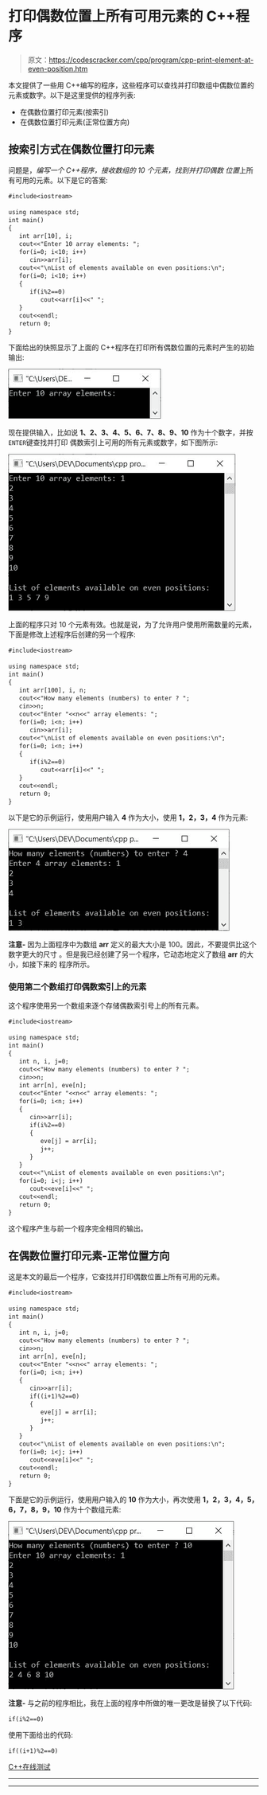 # 打印偶数位置上所有可用元素的 C++程序

> 原文：<https://codescracker.com/cpp/program/cpp-print-element-at-even-position.htm>

本文提供了一些用 C++编写的程序，这些程序可以查找并打印数组中偶数位置的元素或数字。以下是这里提供的程序列表:

*   在偶数位置打印元素(按索引)
*   在偶数位置打印元素(正常位置方向)

## 按索引方式在偶数位置打印元素

问题是，*编写一个 C++程序，接收数组的 10 个元素，找到并打印偶数 位置*上所有可用的元素。以下是它的答案:

```
#include<iostream>

using namespace std;
int main()
{
   int arr[10], i;
   cout<<"Enter 10 array elements: ";
   for(i=0; i<10; i++)
      cin>>arr[i];
   cout<<"\nList of elements available on even positions:\n";
   for(i=0; i<10; i++)
   {
      if(i%2==0)
         cout<<arr[i]<<" ";
   }
   cout<<endl;
   return 0;
}
```

下面给出的快照显示了上面的 C++程序在打印所有偶数位置的元素时产生的初始输出:

![c++ print elements on even positions array](img/4ba4be900eef7deb302180e9cceef476.png)

现在提供输入，比如说 **1、2、3、4、5、6、7、8、9、10** 作为十个数字，并按`ENTER`键查找并打印 偶数索引上可用的所有元素或数字，如下图所示:

![print even positioned elements c++](img/6a0d1f59c225cd61b1a507d66abea0ee.png)

上面的程序只对 10 个元素有效。也就是说，为了允许用户使用所需数量的元素，下面是修改上述程序后创建的另一个程序:

```
#include<iostream>

using namespace std;
int main()
{
   int arr[100], i, n;
   cout<<"How many elements (numbers) to enter ? ";
   cin>>n;
   cout<<"Enter "<<n<<" array elements: ";
   for(i=0; i<n; i++)
      cin>>arr[i];
   cout<<"\nList of elements available on even positions:\n";
   for(i=0; i<n; i++)
   {
      if(i%2==0)
         cout<<arr[i]<<" ";
   }
   cout<<endl;
   return 0;
}
```

以下是它的示例运行，使用用户输入 **4** 作为大小，使用 **1，2，3，4** 作为元素:

![print element on even position c++ program](img/750e2f276b016bf4e993e6dbc03bf977.png)

**注意-** 因为上面程序中为数组 **arr** 定义的最大大小是 100。因此，不要提供比这个数字更大的尺寸 。但是我已经创建了另一个程序，它动态地定义了数组 **arr** 的大小，如接下来的 程序所示。

### 使用第二个数组打印偶数索引上的元素

这个程序使用另一个数组来逐个存储偶数索引号上的所有元素。

```
#include<iostream>

using namespace std;
int main()
{
   int n, i, j=0;
   cout<<"How many elements (numbers) to enter ? ";
   cin>>n;
   int arr[n], eve[n];
   cout<<"Enter "<<n<<" array elements: ";
   for(i=0; i<n; i++)
   {
      cin>>arr[i];
      if(i%2==0)
      {
         eve[j] = arr[i];
         j++;
      }
   }
   cout<<"\nList of elements available on even positions:\n";
   for(i=0; i<j; i++)
      cout<<eve[i]<<" ";
   cout<<endl;
   return 0;
}
```

这个程序产生与前一个程序完全相同的输出。

## 在偶数位置打印元素-正常位置方向

这是本文的最后一个程序，它查找并打印偶数位置上所有可用的元素。

```
#include<iostream>

using namespace std;
int main()
{
   int n, i, j=0;
   cout<<"How many elements (numbers) to enter ? ";
   cin>>n;
   int arr[n], eve[n];
   cout<<"Enter "<<n<<" array elements: ";
   for(i=0; i<n; i++)
   {
      cin>>arr[i];
      if((i+1)%2==0)
      {
         eve[j] = arr[i];
         j++;
      }
   }
   cout<<"\nList of elements available on even positions:\n";
   for(i=0; i<j; i++)
      cout<<eve[i]<<" ";
   cout<<endl;
   return 0;
}
```

下面是它的示例运行，使用用户输入的 **10** 作为大小，再次使用 **1，2，3，4，5，6，7，8，9，10** 作为十个数组元素:

![print even indexed elements c++ program](img/a9f2f04c03dc58126f104aada97d44b9.png)

**注意-** 与之前的程序相比，我在上面的程序中所做的唯一更改是替换了以下代码:

```
if(i%2==0)
```

使用下面给出的代码:

```
if((i+1)%2==0)
```

[C++在线测试](/exam/showtest.php?subid=3)

* * *

* * *